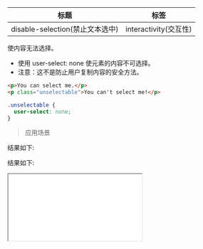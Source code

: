 | 标题                            | 标签                  |
| ------------------------------- | --------------------- |
| disable-selection(禁止文本选中) | interactivity(交互性) |

使内容无法选择。

- 使用 user-select: none 使元素的内容不可选择。
- 注意：这不是防止用户复制内容的安全方法。

```html
<p>You can select me.</p>
<p class="unselectable">You can't select me!</p>
```

```css
.unselectable {
  user-select: none;
}
```

> 应用场景

<div class="code-editor" data-url="codes/css/html/disable-selection.html" data-language="html"></div>

结果如下:

<div class="code-editor" data-url="codes/css/html/disable-selection.html" data-language="html"></div>

结果如下:

<iframe src="codes/css/html/disable-selection.html"></iframe>
